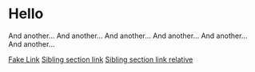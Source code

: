 # Hello 

And another...
And another...
And another...
And another...
And another...
And another...


[Fake Link](http://fake.org/)
[Sibling section link](sibling.md#heading)
[Sibling section link relative](./sibling.md#heading)